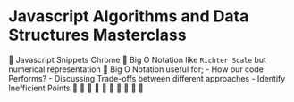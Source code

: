# Javascript Algorithms and Data Structures Masterclass

🚀 Javascript Snippets Chrome
🚀 Big O Notation like `Richter Scale` but numerical representation
🚀 Big O Notation useful for;
    - How our code Performs?
    - Discussing Trade-offs between different approaches
    - Identify Inefficient Points
🚀 
🚀
🚀
🚀
🚀
🚀
🚀
🚀
🚀
🚀